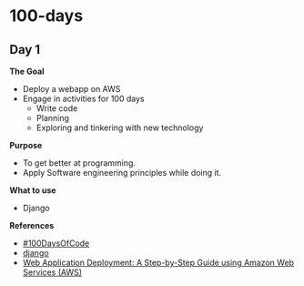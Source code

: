 # 100-days

## Day 1
**The Goal**
- Deploy a webapp on AWS
- Engage in activities for 100 days
  - Write code
  - Planning
  - Exploring and tinkering with new technology

**Purpose**
- To get better at programming.
- Apply Software engineering principles while doing it.

**What to use**
- Django

**References**
- [#100DaysOfCode](https://www.100daysofcode.com/)
- [django](https://www.djangoproject.com/)
- [Web Application Deployment: A Step-by-Step Guide using Amazon Web Services (AWS)](https://medium.com/@bilal325/web-application-deployment-a-step-by-step-guide-using-amazon-web-services-aws-a22e15c9d81e)

